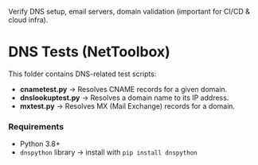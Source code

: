 Verify DNS setup, email servers, domain validation (important for CI/CD & cloud infra).
# DNS Tests (NetToolbox)

This folder contains DNS-related test scripts:

- **cnametest.py** → Resolves CNAME records for a given domain.
- **dnslookuptest.py** → Resolves a domain name to its IP address.
- **mxtest.py** → Resolves MX (Mail Exchange) records for a domain.

### Requirements
- Python 3.8+
- `dnspython` library → install with `pip install dnspython`
